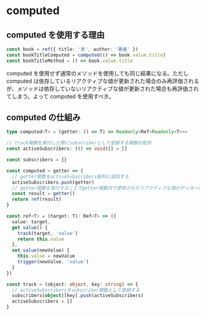 # computed

## computed を使用する理由

```typescript
const book = ref({ title: '本', author: '著者' })
const bookTitleComputed = computed(() => book.value.title)
const bookTitleMethod = () => book.value.title
```

computed を使用せず通常のメソッドを使用しても同じ結果になる。ただし computed は依存しているリアクティブな値が更新された場合のみ再評価されるが、メソッドは依存していないリアクティブな値が更新された場合も再評価されてしまう。よって computed を使用すべき。

## computed の仕組み

```typescript
type computed<T> = (getter: () => T) => Readonly<Ref<Readonly<T>>>

// track関数を実行した際にsubscriberとして登録する関数の配列
const activeSubscribers: (() => void)[] = []

const subscribers = {}

const computed = getter => {
  // getter関数をactiveSubscribers配列に追加する
  activeSubscribers.push(getter)
  // getter関数を実行することでgetter関数内で使用されたリアクティブな値のゲッター関数を呼び出しtrack関数を実行しsubscribersとしてgetter関数を登録する（activeSubscribersにgetter関数が追加されているためsubscribersにgetter関数が登録される）
  const result = getter()
  return ref(result)
}

const ref<T> = (target: T): Ref<T> => ({
  value: target,
  get value() {
    track(target, 'value')
    return this.value
  },
  set value(newValue) {
    this.value = newValue
    trigger(newValue, 'value')
  }
})

const track = (object: object, key: string) => {
  // activeSubscribersをsubscriber関数として登録する
  subscribers[object][key].push(activeSubscribers)
  activeSubscribers = []
}
```
